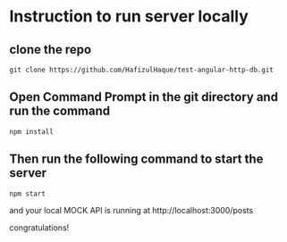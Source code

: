 # Instruction to run server locally

## clone the repo
  `git clone https://github.com/HafizulHaque/test-angular-http-db.git`

## Open Command Prompt in the git directory and run the command 
`npm install`

## Then run the following command to start the server
`npm start`

and your local MOCK API is running at http://localhost:3000/posts

congratulations!